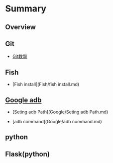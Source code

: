 # Summary

## Overview


<!-- * [My Awesome API](README.md) -->

## Git

* [Git教學](Git/Git.md)

## Fish

* [Fish install](Fish/fish install.md)

## [Google adb](Google/README.md)

* [Seting adb Path](Google/Seting adb Path.md)

* [adb command](Google/adb command.md)

## python 



## Flask(python)